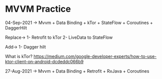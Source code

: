 # MVVM Practice



04-Sep-2021 ->
Mvvm + Data Binding + kTor + StateFlow + Coroutines + DaggerHilt

Replace-> 
1- Retrofit to kTor
2- LiveData to StateFlow

Add->
1- Dagger hilt

What is kTor?
https://medium.com/google-developer-experts/how-to-use-ktor-client-on-android-dcdeddc066b9

27-Aug-2021 ->
Mvvm + Data Binding + Retrofit + RxJava + Coroutines


